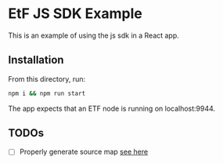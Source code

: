# EtF JS SDK Example

This is an example of using the js sdk in a React app.

## Installation

From this directory, run:

```bash
npm i && npm run start
```

The app expects that an ETF node is running on localhost:9944.

## TODOs

- [ ] Properly generate source map [see here](https://stackoverflow.com/questions/63195843/webpack-module-warning-failed-to-parse-source-map-from-data-url)
